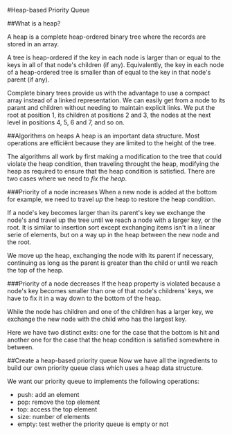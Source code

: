 #Heap-based Priority Queue

##What is a heap?

A heap is a complete heap-ordered binary tree where the records are stored in an array.


A tree is heap-ordered if the key in each node is larger than or equal to the keys in all of that node's children (if any).
Equivalently, the key in each node of a heap-ordered tree is smaller than of equal to the key in that node's parent (if any).

Complete binary trees provide us with the advantage to use a compact array instead of a linked representation. We can easily get from a node to its parant and children without needing to maintain explicit links. We put the root at position 1, its children at positions 2 and 3, the nodes at the next level in positions 4, 5, 6 and 7, and so on.

##Algorithms on heaps
A heap is an important data structure. Most operations are efficiënt because they are limited to the height of the tree.

The algorithms all work by first making a modification to the tree that could violate the heap condition, then traveling throught the heap, modifying the heap as required to ensure that the heap condition is satisfied. There are two cases where we need to _fix the heap_.

###Priority of a node increases
When a new node is added at the bottom for example, we need to travel _up_ the heap to restore the heap condition.

If a node's key becomes larger than its parent's key we exchange the node's and travel up the tree until we reach a node with a larger key, or the root. It is similar to insertion sort except exchanging items isn't in a linear serie of elements, but on a way up in the heap between the new node and the root.

We move up the heap, exchanging the node with its parent if necessary, continuing as long as the parent is greater than the child or until we reach the top of the heap.

###Priority of a node decreases
If the heap property is violated because a node's key becomes smaller than one of that node's childrens' keys, we have to fix it in a way down to the bottom of the heap.

While the node has children and one of the children has a larger key, we exchange the new node with the child who has the largest key. 

Here we have two distinct exits: one for the case that the bottom is hit and another one for the case that the heap condition is satisfied somewhere in between.

##Create a heap-based priority queue
Now we have all the ingredients to build our own priority queue class which uses a heap data structure.

We want our priority queue to implements the following operations:

* push: add an element
* pop: remove the top element
* top: access the top element
* size: number of elements
* empty: test wether the priority queue is empty or not